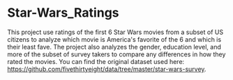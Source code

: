 # Star-Wars_Ratings
This project use ratings of the first 6 Star Wars movies from a subset of US citizens to analyze which movie is America's favorite of the 6 and which is their least fave. The project also analyzes the gender, education level, and more of the subset of survey takers to compare any differences in how they rated the movies.
You can find the original dataset used here: https://github.com/fivethirtyeight/data/tree/master/star-wars-survey.
